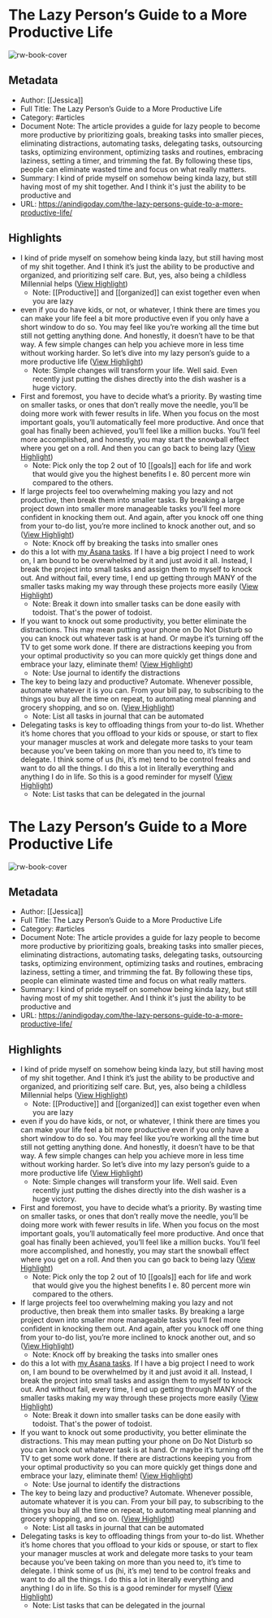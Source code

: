 # The Lazy Person’s Guide to a More Productive Life

![rw-book-cover](https://anindigoday.com/wp-content/uploads/2024/02/Headshots-w-phone-and-computer-and-white-tee-9.jpg)

## Metadata
- Author: [[Jessica]]
- Full Title: The Lazy Person’s Guide to a More Productive Life
- Category: #articles
- Document Note: The article provides a guide for lazy people to become more productive by prioritizing goals, breaking tasks into smaller pieces, eliminating distractions, automating tasks, delegating tasks, outsourcing tasks, optimizing environment, optimizing tasks and routines, embracing laziness, setting a timer, and trimming the fat. By following these tips, people can eliminate wasted time and focus on what really matters.
- Summary: I kind of pride myself on somehow being kinda lazy, but still having most of my shit together. And I think it's just the ability to be productive and
- URL: https://anindigoday.com/the-lazy-persons-guide-to-a-more-productive-life/

## Highlights
- I kind of pride myself on somehow being kinda lazy, but still having most of my shit together. And I think it’s just the ability to be productive and organized, and prioritizing self care. But, yes, also being a childless Millennial helps ([View Highlight](https://read.readwise.io/read/01hqvk0b3qv4vwq6e6t98f3f14))
    - Note: [[Productive]] and [[organized]] can exist together even when you are lazy
- even if you do have kids, or not, or whatever, I think there are times you can make your life feel a bit more productive even if you only have a short window to do so. You may feel like you’re working all the time but still not getting anything done.
  And honestly, it doesn’t have to be that way. A few simple changes can help you achieve more in less time without working harder. So let’s dive into my lazy person’s guide to a more productive life ([View Highlight](https://read.readwise.io/read/01hqvk31pkw162w3p01f79e8wq))
    - Note: Simple changes will transform your life. Well said.
      Even recently just putting the dishes directly into the dish washer is a huge victory.
- First and foremost, you have to decide what’s a priority. By wasting time on smaller tasks, or ones that don’t really move the needle, you’ll be doing more work with fewer results in life.
  When you focus on the most important goals, you’ll automatically feel more productive. And once that goal has finally been achieved, you’ll feel like a million bucks. You’ll feel more accomplished, and honestly, you may start the snowball effect where you get on a roll. And then you can go back to being lazy ([View Highlight](https://read.readwise.io/read/01hqvk675x7eyg1dd7a4q6wpzm))
    - Note: Pick only the top 2 out of 10 [[goals]] each for life and work that would give you the highest benefits I e. 80 percent more win compared to the others.
- If large projects feel too overwhelming making you lazy and not productive, then break them into smaller tasks. By breaking a large project down into smaller more manageable tasks you’ll feel more confident in knocking them out. And again, after you knock off one thing from your to-do list, you’re more inclined to knock another out, and so ([View Highlight](https://read.readwise.io/read/01hqvkedyh2eq8q9w51g1mswyn))
    - Note: Knock off by breaking the tasks into smaller ones
- do this a lot with [my Asana tasks](https://anindigoday.com/how-to-use-asana/). If I have a big project I need to work on, I am bound to be overwhelmed by it and just avoid it all. Instead, I break the project into small tasks and assign them to myself to knock out. And without fail, every time, I end up getting through MANY of the smaller tasks making my way through these projects more easily ([View Highlight](https://read.readwise.io/read/01hqvm1pxa39e42fawdpke8ksd))
    - Note: Break it down into smaller tasks can be done easily with todoist. That's the power of todoist.
- If you want to knock out some productivity, you better eliminate the distractions. This may mean putting your phone on Do Not Disturb so you can knock out whatever task is at hand. Or maybe it’s turning off the TV to get some work done. If there are distractions keeping you from your optimal productivity so you can more quickly get things done and embrace your lazy, eliminate them! ([View Highlight](https://read.readwise.io/read/01hqvm3933vhk93msm7e4pnnaf))
    - Note: Use journal to identify the distractions
- The key to being lazy and productive? Automate. Whenever possible, automate whatever it is you can. From your bill pay, to subscribing to the things you buy all the time on repeat, to automating meal planning and grocery shopping, and so on. ([View Highlight](https://read.readwise.io/read/01hqvm40440dfadc7874933nhy))
    - Note: List all tasks in journal that can be automated
- Delegating tasks is key to offloading things from your to-do list. Whether it’s home chores that you offload to your kids or spouse, or start to flex your manager muscles at work and delegate more tasks to your team because you’ve been taking on more than you need to, it’s time to delegate.
  I think some of us (hi, it’s me) tend to be control freaks and want to do all the things. I do this a lot in literally everything and anything I do in life. So this is a good reminder for myself ([View Highlight](https://read.readwise.io/read/01hqvm527fyevm49axcdvapn5v))
    - Note: List tasks that can be delegated in the journal
# The Lazy Person’s Guide to a More Productive Life

![rw-book-cover](https://anindigoday.com/wp-content/uploads/2024/02/Headshots-w-phone-and-computer-and-white-tee-9.jpg)

## Metadata
- Author: [[Jessica]]
- Full Title: The Lazy Person’s Guide to a More Productive Life
- Category: #articles
- Document Note: The article provides a guide for lazy people to become more productive by prioritizing goals, breaking tasks into smaller pieces, eliminating distractions, automating tasks, delegating tasks, outsourcing tasks, optimizing environment, optimizing tasks and routines, embracing laziness, setting a timer, and trimming the fat. By following these tips, people can eliminate wasted time and focus on what really matters.
- Summary: I kind of pride myself on somehow being kinda lazy, but still having most of my shit together. And I think it's just the ability to be productive and
- URL: https://anindigoday.com/the-lazy-persons-guide-to-a-more-productive-life/

## Highlights
- I kind of pride myself on somehow being kinda lazy, but still having most of my shit together. And I think it’s just the ability to be productive and organized, and prioritizing self care. But, yes, also being a childless Millennial helps ([View Highlight](https://read.readwise.io/read/01hqvk0b3qv4vwq6e6t98f3f14))
    - Note: [[Productive]] and [[organized]] can exist together even when you are lazy
- even if you do have kids, or not, or whatever, I think there are times you can make your life feel a bit more productive even if you only have a short window to do so. You may feel like you’re working all the time but still not getting anything done.
  And honestly, it doesn’t have to be that way. A few simple changes can help you achieve more in less time without working harder. So let’s dive into my lazy person’s guide to a more productive life ([View Highlight](https://read.readwise.io/read/01hqvk31pkw162w3p01f79e8wq))
    - Note: Simple changes will transform your life. Well said.
      Even recently just putting the dishes directly into the dish washer is a huge victory.
- First and foremost, you have to decide what’s a priority. By wasting time on smaller tasks, or ones that don’t really move the needle, you’ll be doing more work with fewer results in life.
  When you focus on the most important goals, you’ll automatically feel more productive. And once that goal has finally been achieved, you’ll feel like a million bucks. You’ll feel more accomplished, and honestly, you may start the snowball effect where you get on a roll. And then you can go back to being lazy ([View Highlight](https://read.readwise.io/read/01hqvk675x7eyg1dd7a4q6wpzm))
    - Note: Pick only the top 2 out of 10 [[goals]] each for life and work that would give you the highest benefits I e. 80 percent more win compared to the others.
- If large projects feel too overwhelming making you lazy and not productive, then break them into smaller tasks. By breaking a large project down into smaller more manageable tasks you’ll feel more confident in knocking them out. And again, after you knock off one thing from your to-do list, you’re more inclined to knock another out, and so ([View Highlight](https://read.readwise.io/read/01hqvkedyh2eq8q9w51g1mswyn))
    - Note: Knock off by breaking the tasks into smaller ones
- do this a lot with [my Asana tasks](https://anindigoday.com/how-to-use-asana/). If I have a big project I need to work on, I am bound to be overwhelmed by it and just avoid it all. Instead, I break the project into small tasks and assign them to myself to knock out. And without fail, every time, I end up getting through MANY of the smaller tasks making my way through these projects more easily ([View Highlight](https://read.readwise.io/read/01hqvm1pxa39e42fawdpke8ksd))
    - Note: Break it down into smaller tasks can be done easily with todoist. That's the power of todoist.
- If you want to knock out some productivity, you better eliminate the distractions. This may mean putting your phone on Do Not Disturb so you can knock out whatever task is at hand. Or maybe it’s turning off the TV to get some work done. If there are distractions keeping you from your optimal productivity so you can more quickly get things done and embrace your lazy, eliminate them! ([View Highlight](https://read.readwise.io/read/01hqvm3933vhk93msm7e4pnnaf))
    - Note: Use journal to identify the distractions
- The key to being lazy and productive? Automate. Whenever possible, automate whatever it is you can. From your bill pay, to subscribing to the things you buy all the time on repeat, to automating meal planning and grocery shopping, and so on. ([View Highlight](https://read.readwise.io/read/01hqvm40440dfadc7874933nhy))
    - Note: List all tasks in journal that can be automated
- Delegating tasks is key to offloading things from your to-do list. Whether it’s home chores that you offload to your kids or spouse, or start to flex your manager muscles at work and delegate more tasks to your team because you’ve been taking on more than you need to, it’s time to delegate.
  I think some of us (hi, it’s me) tend to be control freaks and want to do all the things. I do this a lot in literally everything and anything I do in life. So this is a good reminder for myself ([View Highlight](https://read.readwise.io/read/01hqvm527fyevm49axcdvapn5v))
    - Note: List tasks that can be delegated in the journal
